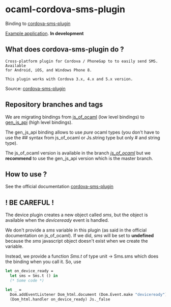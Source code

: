 # ocaml-cordova-sms-plugin

Binding to
[cordova-sms-plugin](https://github.com/cordova-sms/cordova-sms-plugin)

[Example
application](https://github.com/dannywillems/ocaml-cordova-sms-plugin-example).
**In development**

## What does cordova-sms-plugin do ?

```
Cross-platform plugin for Cordova / PhoneGap to to easily send SMS. Available
for Android, iOS, and Windows Phone 8.

This plugin works with Cordova 3.x, 4.x and 5.x version.
```

Source: [cordova-sms-plugin](https://github.com/cordova-sms/cordova-sms-plugin)

## Repository branches and tags

We are migrating bindings from
[js_of_ocaml](https://github.com/ocsigen/js_of_ocaml) (low level bindings) to
[gen_js_api](https://github.com/lexifi/gen_js_api) (high level bindings).

The gen_js_api binding allows to use *pure* ocaml types (you don't have to use
the ## syntax from js_of_ocaml or Js.string type but only # and string type).

The js_of_ocaml version is available in the branch
[*js_of_ocaml*](https://github.com/dannywillems/ocaml-cordova-plugin-sms/tree/js_of_ocaml)
but we **recommend** to use the gen_js_api version which is the master branch.

## How to use ?

See the official documentation
[cordova-sms-plugin](https://github.com/cordova-sms/cordova-sms-plugin)

## ! BE CAREFUL !

The device plugin creates a new object called *sms*, but the object is
available when the *deviceready* event is handled.

We don't provide a *sms* variable in this plugin (as said in the official
documentation on js_of_ocaml). If we did, *sms* will be set to **undefined**
because the *sms* javascript object doesn't exist when we create
the variable.

Instead, we provide a function *Sms.t* of type unit -> Sms.sms
which does the binding when you call it.
So, use

```OCaml
let on_device_ready =
  let sms = Sms.t () in
  (* Some code *)

let _ =
  Dom.addEventListener Dom_html.document (Dom.Event.make "deviceready")
  (Dom_html.handler on_device_ready) Js._false
```
